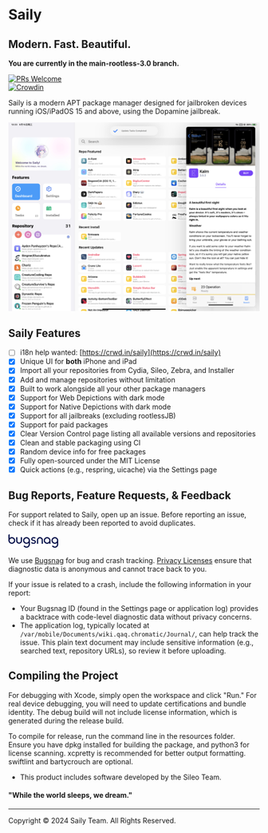 # Saily

## Modern. Fast. Beautiful.

**You are currently in the main-rootless-3.0 branch.**

[![PRs Welcome](https://img.shields.io/badge/PRs-welcome-brightgreen.svg)](https://github.com/SailyTeam/Saily/pulls)  
[![Crowdin](https://badges.crowdin.net/saily/localized.svg)](https://crwd.in/saily)

Saily is a modern APT package manager designed for jailbroken devices running iOS/iPadOS 15 and above, using the Dopamine jailbreak.

![Preview](Resources/main.jpeg)

## Saily Features

- [ ] i18n help wanted: [https://crwd.in/saily](https://crwd.in/saily)
- [x] Unique UI for **both** iPhone and iPad
- [x] Import all your repositories from Cydia, Sileo, Zebra, and Installer
- [x] Add and manage repositories without limitation
- [x] Built to work alongside all your other package managers
- [x] Support for Web Depictions with dark mode
- [x] Support for Native Depictions with dark mode
- [x] Support for all jailbreaks (excluding rootlessJB)
- [x] Support for paid packages
- [x] Clear Version Control page listing all available versions and repositories
- [x] Clean and stable packaging using CI
- [x] Random device info for free packages
- [x] Fully open-sourced under the MIT License
- [x] Quick actions (e.g., respring, uicache) via the Settings page

## Bug Reports, Feature Requests, & Feedback

For support related to Saily, open up an issue. Before reporting an issue, check if it has already been reported to avoid duplicates.

[<img src="Resources/bugsnag.png" alt="" width="100"/>](https://www.bugsnag.com)

We use [Bugsnag](https://www.bugsnag.com/) for bug and crash tracking. [Privacy Licenses](https://docs.bugsnag.com/platforms/ios/appstore-privacy/) ensure that diagnostic data is anonymous and cannot trace back to you.

If your issue is related to a crash, include the following information in your report:

- Your Bugsnag ID (found in the Settings page or application log) provides a backtrace with code-level diagnostic data without privacy concerns.
- The application log, typically located at `/var/mobile/Documents/wiki.qaq.chromatic/Journal/`, can help track the issue. This plain text document may include sensitive information (e.g., searched text, repository URLs), so review it before uploading.

## Compiling the Project

For debugging with Xcode, simply open the workspace and click "Run." For real device debugging, you will need to update certifications and bundle identity. The debug build will not include license information, which is generated during the release build.

To compile for release, run the command line in the resources folder. Ensure you have dpkg installed for building the package, and python3 for license scanning. xcpretty is recommended for better output formatting. swiftlint and bartycrouch are optional.

- This product includes software developed by the Sileo Team.

#### "While the world sleeps, we dream."

---

Copyright © 2024 Saily Team. All Rights Reserved.